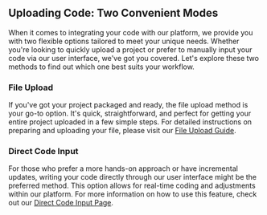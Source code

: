 ## Uploading Code: Two Convenient Modes

When it comes to integrating your code with our platform, we provide you with two flexible options tailored to meet your unique needs. Whether you're looking to quickly upload a project or prefer to manually input your code via our user interface, we've got you covered. Let's explore these two methods to find out which one best suits your workflow.

### File Upload

If you've got your project packaged and ready, the file upload method is your go-to option. It's quick, straightforward, and perfect for getting your entire project uploaded in a few simple steps. For detailed instructions on preparing and uploading your file, please visit our [File Upload Guide](./upload.md).

### Direct Code Input

For those who prefer a more hands-on approach or have incremental updates, writing your code directly through our user interface might be the preferred method. This option allows for real-time coding and adjustments within our platform. For more information on how to use this feature, check out our [Direct Code Input Page](./write_your_code.md).
